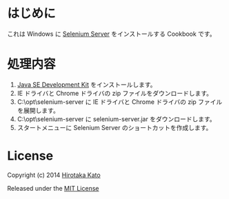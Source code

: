 # はじめに

これは Windows に
[Selenium Server](http://docs.seleniumhq.org/download/)
をインストールする Cookbook です。

# 処理内容

1. [Java SE Development Kit](../jdk/README.md) をインストールします。
2. IE ドライバと Chrome ドライバの zip ファイルをダウンロードします。
3. C:\opt\selenium-server に IE ドライバと Chrome ドライバの zip ファイルを展開します。
4. C:\opt\selenium-server に selenium-server.jar をダウンロードします。
5. スタートメニューに Selenium Server のショートカットを作成します。

# License

Copyright (c) 2014 [Hirotaka Kato](https://github.com/HirotakaKato/windows-cookbooks)

Released under the [MIT License](http://opensource.org/licenses/mit-license.php)
